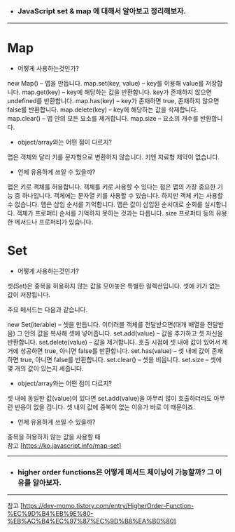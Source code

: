 - ### JavaScript set & map 에 대해서 알아보고 정리해보자.
---
# Map
 - 어떻게 사용하는것인가?

new Map() – 맵을 만듭니다.
map.set(key, value) – key를 이용해 value를 저장합니다.
map.get(key) – key에 해당하는 값을 반환합니다. key가 존재하지 않으면 undefined를 반환합니다.
map.has(key) – key가 존재하면 true, 존재하지 않으면 false를 반환합니다.
map.delete(key) – key에 해당하는 값을 삭제합니다.
map.clear() – 맵 안의 모든 요소를 제거합니다.
map.size – 요소의 개수를 반환합니다.
 * object/array와는 어떤 점이 다르지?

맵은 객체와 달리 키를 문자형으로 변환하지 않습니다. 키엔 자료형 제약이 없습니다.
 + 언제 유용하게 쓰일 수 있을까?

맵은 키로 객체를 허용합니다.
객체를 키로 사용할 수 있다는 점은 맵의 가장 중요한 기능 중 하나입니다. 객체에는 문자열 키를 사용할 수 있습니다. 하지만 객체 키는 사용할 수 없습니다.
맵은 삽입 순서를 기억합니다.
맵은 값이 삽입된 순서대로 순회를 실시합니다. 객체가 프로퍼티 순서를 기억하지 못하는 것과는 다릅니다.
size 프로퍼티 등의 유용한 메서드나 프로퍼티가 있습니다.
# Set
 - 어떻게 사용하는것인가?

셋(Set)은 중복을 허용하지 않는 값을 모아놓은 특별한 컬렉션입니다. 셋에 키가 없는 값이 저장됩니다.

주요 메서드는 다음과 같습니다.

new Set(iterable) – 셋을 만듭니다. 이터러블 객체를 전달받으면(대개 배열을 전달받음) 그 안의 값을 복사해 셋에 넣어줍니다.
set.add(value) – 값을 추가하고 셋 자신을 반환합니다.
set.delete(value) – 값을 제거합니다. 호출 시점에 셋 내에 값이 있어서 제거에 성공하면 true, 아니면 false를 반환합니다.
set.has(value) – 셋 내에 값이 존재하면 true, 아니면 false를 반환합니다.
set.clear() – 셋을 비웁니다.
set.size – 셋에 몇 개의 값이 있는지 세줍니다.
 * object/array와는 어떤 점이 다르지?

셋 내에 동일한 값(value)이 있다면 set.add(value)을 아무리 많이 호출하더라도 아무런 반응이 없을 겁니다. 셋 내의 값에 중복이 없는 이유가 바로 이 때문이죠.
 + 언제 유용하게 쓰일 수 있을까?

 중복을 허용하지 않는 값을 사용할 때
<br>
참고 [https://ko.javascript.info/map-set]
 
---
- ### higher order functions은 어떻게 메서드 체이닝이 가능할까? 그 이유를 알아보자.
---
  참고 [https://dev-momo.tistory.com/entry/HigherOrder-Function-%EC%9D%B4%EB%9E%80-%EB%AC%B4%EC%97%87%EC%9D%B8%EA%B0%80]
